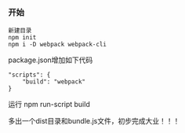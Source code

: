 ### 开始

    新建目录 
    npm init
    npm i -D webpack webpack-cli

package.json增加如下代码

    "scripts": {
        "build": "webpack"
    }

运行 npm run-script build

多出一个dist目录和bundle.js文件，初步完成大业！！！